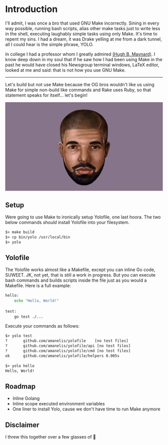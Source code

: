 # Introduction

I'll admit, I was once a bro that used GNU Make incorrectly. Sining in every way possible, running bash scripts, alias other make tasks just to write less in the shell, executing laughably simple tasks using only Make. It's time to repent my sins. I had a dream, it was Drake yelling at me from a dark tunnel, all I could hear is the simple phrase, YOLO.

In college I had a professor whom I greatly admired [(Hugh B. Maynard)](https://cs.utsa.edu/people/faculty/maynard-hugh-157). I know deep down in my soul that if he saw how I had been using Make in the past he would have closed his Newsgroup terminal windows, LaTeX editor, looked at me and said: that is not how you use GNU Make.

---

Let's build but not use Make because the OG bros wouldn't like us using Make for simple non-build like commands and Rake uses Ruby, so that statement speaks for itself... let's begin!

![cardinal](yolo.jpg)

## Setup
Were going to use Make to ironically setup Yolofile, one last hoora. The two below commands *should* install Yolofile into your filesystem.

	$> make build
	$> cp bin/yolo /usr/local/bin
	$> yolo
	
## Yolofile
The Yolofile works almost like a Makefile, except you can inline Go code, SUWEET. JK, not yet, that is still a work in progress. But you can execute bash commands and builds scripts inside the file just as you would a Makefile. Here is a full example:

```bash
hello:
	echo "Hello, World!"

test:
	go test ./...
```

Execute your commands as follows:

	$> yolo test
	?   	github.com/amanelis/yolofile	[no test files]
	?   	github.com/amanelis/yolofile/api [no test files]
	?   	github.com/amanelis/yolofile/cmd [no test files]
	ok  	github.com/amanelis/yolofile/helpers 0.005s
	
	$> yolo hello
	Hello, World!

## Roadmap
- Inline Golang
- Inline scope executed environment variables
- One liner to install Yolo, cause we don't have time to run Make anymore


## Disclaimer
I threw this together over a few glasses of 🍷
